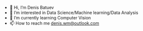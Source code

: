 - 👋 Hi, I’m Denis Batuev
- 👀 I’m interested in Data Science/Machine learning/Data Analysis
- 🌱 I’m currently learning Computer Vision
- 📫 How to reach me denis.wm@outlook.com

<!---
den3487/den3487 is a ✨ special ✨ repository because its `README.md` (this file) appears on your GitHub profile.
You can click the Preview link to take a look at your changes.
--->
